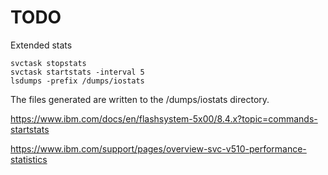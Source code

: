 # TODO

Extended stats


```shell
svctask stopstats
svctask startstats -interval 5
lsdumps -prefix /dumps/iostats
```


The files generated are written to the /dumps/iostats directory.

https://www.ibm.com/docs/en/flashsystem-5x00/8.4.x?topic=commands-startstats


https://www.ibm.com/support/pages/overview-svc-v510-performance-statistics

